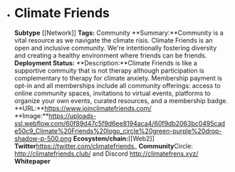 - # Climate Friends
  **Subtype** [[Network]]
  **Tags:** Community
  **Summary:**Community is a vital resource as we navigate the climate risis. Climate Friends is an open and inclusive community. We're intentionally fostering diversity and creating a healthy environment where friends can be friends. 
  **Deployment Status:**
  **Description:**Climate Friends is like a supportive commuity that is not therapy although participation is complementary to therapy for climate anxiety. Membership payment is opt-in and all memberships include all community offerings: access to online community spaces, invitations to virtual events, platforms to organize your own events, curated resources, and a membership badge. 
  **URL:**https://www.joinclimatefriends.com/
  **Image:**https://uploads-ssl.webflow.com/60f89d47c5f9d6ee8194aca4/60f9db2063bc0495cade50c9_Climate%20Friends%20logo_circle%20green-purple%20drop-shadow-p-500.png
  **Ecosystem/chain:**[[Web2]]
  **Twitter**https://twitter.com/climatefriends_
  **Community**Circle: http://climatefriends.club/ and Discord http://climatefrens.xyz/
  **Whitepaper**